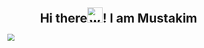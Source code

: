 <h1 align="center">Hi there<img alt="wave" src="https://emojis.slackmojis.com/emojis/images/1588177020/8809/wave_hello.gif?1588177020" width="35">! I am Mustakim</h1>

![](https://activity-graph.herokuapp.com/graph?username=mustakim79&theme=react-dark&hide_border=true&area=true)
